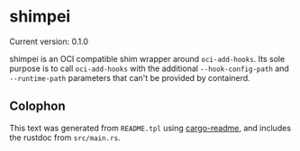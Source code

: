 # shimpei

Current version: 0.1.0

  shimpei is an OCI compatible shim wrapper around `oci-add-hooks`. Its sole purpose is
  to call `oci-add-hooks` with the additional `--hook-config-path` and `--runtime-path`
  parameters that can't be provided by containerd.

## Colophon

This text was generated from `README.tpl` using [cargo-readme](https://crates.io/crates/cargo-readme), and includes the rustdoc from `src/main.rs`.